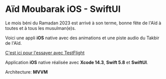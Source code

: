# Aïd Moubarak iOS - SwiftUI

Le mois béni du Ramadan 2023 est arrivé à son terme, bonne fête de l'Aïd à toutes et à tous les musulman(e)s.

Voici une appli **iOS** native avec des animations et une piste audio du Takbir de l'Aïd.

[C'est ici pour l'essayer avec TestFlight](https://testflight.apple.com/join/8nn8X1Ts)

Application **iOS** native réalisée avec **Xcode 14.3**, **Swift 5.8** et **SwiftUI**.

Architecture: **MVVM**